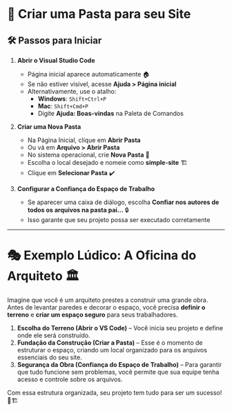 # 📁 Criar uma Pasta para seu Site

## 🛠️ Passos para Iniciar
1. **Abrir o Visual Studio Code**
   - Página inicial aparece automaticamente 🏠
   - Se não estiver visível, acesse **Ajuda > Página inicial**
   - Alternativamente, use o atalho:
     - **Windows**: `Shift+Ctrl+P`
     - **Mac**: `Shift+Cmd+P`
     - Digite **Ajuda: Boas-vindas** na Paleta de Comandos

2. **Criar uma Nova Pasta**
   - Na Página Inicial, clique em **Abrir Pasta**
   - Ou vá em **Arquivo > Abrir Pasta**
   - No sistema operacional, crie **Nova Pasta** 📂
   - Escolha o local desejado e nomeie como **simple-site** 🏗️
   - Clique em **Selecionar Pasta** ✔️

3. **Configurar a Confiança do Espaço de Trabalho**
   - Se aparecer uma caixa de diálogo, escolha **Confiar nos autores de todos os arquivos na pasta pai...** 🔒
   - Isso garante que seu projeto possa ser executado corretamente

---

# 🎭 Exemplo Lúdico: A Oficina do Arquiteto 🏛️

Imagine que você é um arquiteto prestes a construir uma grande obra. Antes de levantar paredes e decorar o espaço, você precisa **definir o terreno** e **criar um espaço seguro** para seus trabalhadores.

1. **Escolha do Terreno (Abrir o VS Code)** – Você inicia seu projeto e define onde ele será construído.
2. **Fundação da Construção (Criar a Pasta)** – Esse é o momento de estruturar o espaço, criando um local organizado para os arquivos essenciais do seu site.
3. **Segurança da Obra (Confiança do Espaço de Trabalho)** – Para garantir que tudo funcione sem problemas, você permite que sua equipe tenha acesso e controle sobre os arquivos.

Com essa estrutura organizada, seu projeto tem tudo para ser um sucesso! 🚀🏗️